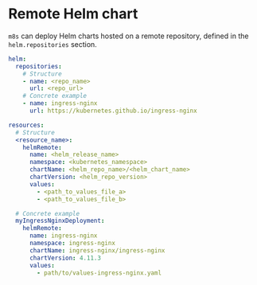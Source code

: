 # Remote Helm chart

`m8s` can deploy Helm charts hosted on a remote repository, defined in the `helm.repositories` section.

```yaml
helm:
  repositories:
    # Structure
    - name: <repo_name>
      url: <repo_url>
    # Concrete example
    - name: ingress-nginx
      url: https://kubernetes.github.io/ingress-nginx

resources:
  # Structure
  <resource_name>:
    helmRemote:
      name: <helm_release_name>
      namespace: <kubernetes_namespace>
      chartName: <helm_repo_name>/<helm_chart_name>
      chartVersion: <helm_repo_version>
      values:
        - <path_to_values_file_a>
        - <path_to_values_file_b>

  # Concrete example
  myIngressNginxDeployment:
    helmRemote:
      name: ingress-nginx
      namespace: ingress-nginx
      chartName: ingress-nginx/ingress-nginx
      chartVersion: 4.11.3
      values:
        - path/to/values-ingress-nginx.yaml
```
